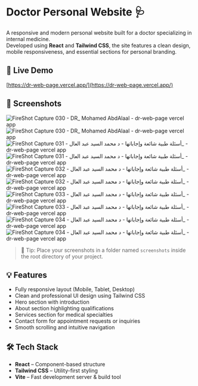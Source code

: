 # Doctor Personal Website 🩺

A responsive and modern personal website built for a doctor specializing in internal medicine.  
Developed using **React** and **Tailwind CSS**, the site features a clean design, mobile responsiveness, and essential sections for personal branding.

## 🔗 Live Demo  
[https://dr-web-page.vercel.app/](https://dr-web-page.vercel.app/)

## 📸 Screenshots

![FireShot Capture 030 - DR_ Mohamed AbdAlaal -  dr-web-page vercel app](https://github.com/user-attachments/assets/d8017d1e-7cf0-4b23-9bb5-d6d88fd78b31)
![FireShot Capture 030 - DR_ Mohamed AbdAlaal -  dr-web-page vercel app](https://github.com/user-attachments/assets/d8017d1e-7cf0-4b23-9bb5-d6d88fd78b31)
![FireShot Capture 031 - أسئلة طبية شائعة وإجاباتها - د  محمد السيد عبد العال_ -  dr-web-page vercel app](https://github.com/user-attachments/assets/fe7867f9-1b99-44c4-8aeb-48921fd393aa)
![FireShot Capture 031 - أسئلة طبية شائعة وإجاباتها - د  محمد السيد عبد العال_ -  dr-web-page vercel app](https://github.com/user-attachments/assets/fe7867f9-1b99-44c4-8aeb-48921fd393aa)
![FireShot Capture 032 - أسئلة طبية شائعة وإجاباتها - د  محمد السيد عبد العال_ -  dr-web-page vercel app](https://github.com/user-attachments/assets/ad29466f-1982-4775-8390-a3f6e8e0c93d)
![FireShot Capture 032 - أسئلة طبية شائعة وإجاباتها - د  محمد السيد عبد العال_ -  dr-web-page vercel app](https://github.com/user-attachments/assets/ad29466f-1982-4775-8390-a3f6e8e0c93d)
![FireShot Capture 033 - أسئلة طبية شائعة وإجاباتها - د  محمد السيد عبد العال_ -  dr-web-page vercel app](https://github.com/user-attachments/assets/aff37a4e-f713-4608-912a-ca8d7b6a444a)
![FireShot Capture 033 - أسئلة طبية شائعة وإجاباتها - د  محمد السيد عبد العال_ -  dr-web-page vercel app](https://github.com/user-attachments/assets/aff37a4e-f713-4608-912a-ca8d7b6a444a)
![FireShot Capture 034 - أسئلة طبية شائعة وإجاباتها - د  محمد السيد عبد العال_ -  dr-web-page vercel app](https://github.com/user-attachments/assets/74815819-6656-48ee-a4fd-1c06e53a478e)
![FireShot Capture 034 - أسئلة طبية شائعة وإجاباتها - د  محمد السيد عبد العال_ -  dr-web-page vercel app](https://github.com/user-attachments/assets/74815819-6656-48ee-a4fd-1c06e53a478e)



> 📝 Tip: Place your screenshots in a folder named `screenshots` inside the root directory of your project.

## 💡 Features

- Fully responsive layout (Mobile, Tablet, Desktop)
- Clean and professional UI design using Tailwind CSS
- Hero section with introduction
- About section highlighting qualifications
- Services section for medical specialties
- Contact form for appointment requests or inquiries
- Smooth scrolling and intuitive navigation

## 🛠️ Tech Stack

- **React** – Component-based structure
- **Tailwind CSS** – Utility-first styling
- **Vite** – Fast development server & build tool


